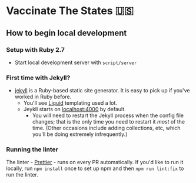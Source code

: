 # Vaccinate The States 🇺🇸

## How to begin local development

### Setup with Ruby 2.7
- Start local development server with `script/server`

### First time with Jekyll?

- [jekyll](https://jekyllrb.com/) is a Ruby-based static site generator. It is easy to pick up if you've worked in Ruby before.
  - You'll see [Liquid](https://shopify.github.io/liquid/) templating used a lot.
  - Jeykll starts on [localhost:4000](http://localhost:4000/) by default.
    - You will need to restart the Jekyll process when the config file changes; that is the only time you need to restart it _most_ of the time. (Other occasions include adding collections, etc, which you'll be doing extremely infrequently.)

### Running the linter
The linter - [Prettier](https://prettier.io/) - runs on every PR automatically. If you'd like to run it locally, run `npm install` once to set up npm and then `npm run lint:fix` to run the linter. 
